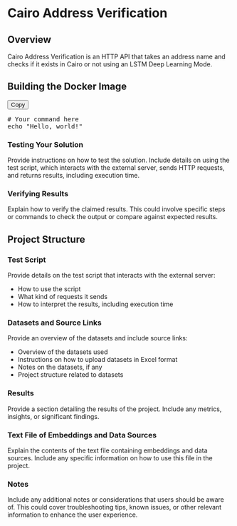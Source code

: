 # Cairo Address Verification

## Overview

Cairo Address Verification is an HTTP API that takes an address name and checks if it exists in Cairo or not using an LSTM Deep Learning Mode.

## Building the Docker Image

<!-- Add the Clipboard.js library -->
<script src="https://cdnjs.cloudflare.com/ajax/libs/clipboard.js/2.0.8/clipboard.min.js"></script>

<!-- Create a button and wrap your command in a pre tag with an id -->
<button class="btn" data-clipboard-target="#your-command">Copy</button>

<pre id="your-command">
# Your command here
echo "Hello, world!"
</pre>

<!-- Initialize Clipboard.js -->
<script>
  new ClipboardJS('.btn');
</script>


### Testing Your Solution

Provide instructions on how to test the solution. Include details on using the test script, which interacts with the external server, sends HTTP requests, and returns results, including execution time.

### Verifying Results

Explain how to verify the claimed results. This could involve specific steps or commands to check the output or compare against expected results.

## Project Structure

### Test Script

Provide details on the test script that interacts with the external server:

- How to use the script
- What kind of requests it sends
- How to interpret the results, including execution time

### Datasets and Source Links

Provide an overview of the datasets and include source links:

- Overview of the datasets used
- Instructions on how to upload datasets in Excel format
- Notes on the datasets, if any
- Project structure related to datasets

### Results

Provide a section detailing the results of the project. Include any metrics, insights, or significant findings.

### Text File of Embeddings and Data Sources

Explain the contents of the text file containing embeddings and data sources. Include any specific information on how to use this file in the project.

### Notes

Include any additional notes or considerations that users should be aware of. This could cover troubleshooting tips, known issues, or other relevant information to enhance the user experience.
